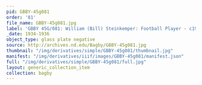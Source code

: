 ```yaml
---
pid: GBBY-45g081
order: '81'
file_name: GBBY-45g081.jpg
label: 'GBBY 45G/081: William (Bill) Steinkemper: Football Player - c1934-1936'
_date: 1934-1936
object_type: glass plate negative
source: http://archives.nd.edu/Bagby/GBBY-45g081.jpg
thumbnail: "/img/derivatives/simple/GBBY-45g081/thumbnail.jpg"
manifest: "/img/derivatives/iiif/images/GBBY-45g081/manifest.json"
full: "/img/derivatives/simple/GBBY-45g081/full.jpg"
layout: generic_collection_item
collection: bagby
---
```

